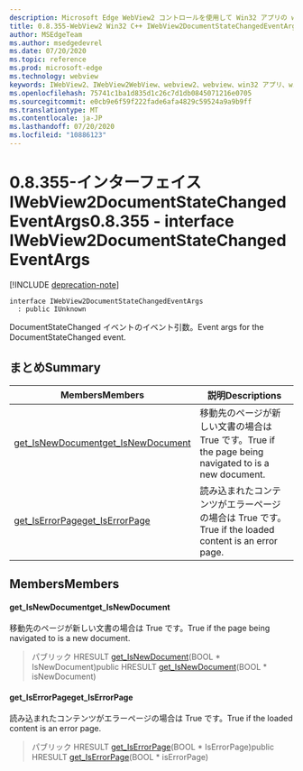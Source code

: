 ```yaml
---
description: Microsoft Edge WebView2 コントロールを使用して Win32 アプリの web コンテンツをホストする
title: 0.8.355-WebView2 Win32 C++ IWebView2DocumentStateChangedEventArgs
author: MSEdgeTeam
ms.author: msedgedevrel
ms.date: 07/20/2020
ms.topic: reference
ms.prod: microsoft-edge
ms.technology: webview
keywords: IWebView2、IWebView2WebView、webview2、webview、win32 アプリ、win32、edge
ms.openlocfilehash: 75741c1ba1d835d1c26c7d1db0845071216e0705
ms.sourcegitcommit: e0cb9e6f59f222fade6afa4829c59524a9a9b9ff
ms.translationtype: MT
ms.contentlocale: ja-JP
ms.lasthandoff: 07/20/2020
ms.locfileid: "10886123"
---
```

# <span data-ttu-id="9c6f8-104">0.8.355-インターフェイス IWebView2DocumentStateChangedEventArgs</span><span class="sxs-lookup"><span data-stu-id="9c6f8-104">0.8.355 - interface IWebView2DocumentStateChangedEventArgs</span></span> 

[!INCLUDE [deprecation-note](../../includes/deprecation-note.md)]

```
interface IWebView2DocumentStateChangedEventArgs
  : public IUnknown
```

<span data-ttu-id="9c6f8-105">DocumentStateChanged イベントのイベント引数。</span><span class="sxs-lookup"><span data-stu-id="9c6f8-105">Event args for the DocumentStateChanged event.</span></span>

## <span data-ttu-id="9c6f8-106">まとめ</span><span class="sxs-lookup"><span data-stu-id="9c6f8-106">Summary</span></span>

 <span data-ttu-id="9c6f8-107">Members</span><span class="sxs-lookup"><span data-stu-id="9c6f8-107">Members</span></span>                        | <span data-ttu-id="9c6f8-108">説明</span><span class="sxs-lookup"><span data-stu-id="9c6f8-108">Descriptions</span></span>
--------------------------------|---------------------------------------------
[<span data-ttu-id="9c6f8-109">get_IsNewDocument</span><span class="sxs-lookup"><span data-stu-id="9c6f8-109">get_IsNewDocument</span></span>](#get_isnewdocument) | <span data-ttu-id="9c6f8-110">移動先のページが新しい文書の場合は True です。</span><span class="sxs-lookup"><span data-stu-id="9c6f8-110">True if the page being navigated to is a new document.</span></span>
[<span data-ttu-id="9c6f8-111">get_IsErrorPage</span><span class="sxs-lookup"><span data-stu-id="9c6f8-111">get_IsErrorPage</span></span>](#get_iserrorpage) | <span data-ttu-id="9c6f8-112">読み込まれたコンテンツがエラーページの場合は True です。</span><span class="sxs-lookup"><span data-stu-id="9c6f8-112">True if the loaded content is an error page.</span></span>

## <span data-ttu-id="9c6f8-113">Members</span><span class="sxs-lookup"><span data-stu-id="9c6f8-113">Members</span></span>

#### <span data-ttu-id="9c6f8-114">get_IsNewDocument</span><span class="sxs-lookup"><span data-stu-id="9c6f8-114">get_IsNewDocument</span></span> 

<span data-ttu-id="9c6f8-115">移動先のページが新しい文書の場合は True です。</span><span class="sxs-lookup"><span data-stu-id="9c6f8-115">True if the page being navigated to is a new document.</span></span>

> <span data-ttu-id="9c6f8-116">パブリック HRESULT [get_IsNewDocument](#get_isnewdocument)(BOOL \* IsNewDocument)</span><span class="sxs-lookup"><span data-stu-id="9c6f8-116">public HRESULT [get_IsNewDocument](#get_isnewdocument)(BOOL \* isNewDocument)</span></span>

#### <span data-ttu-id="9c6f8-117">get_IsErrorPage</span><span class="sxs-lookup"><span data-stu-id="9c6f8-117">get_IsErrorPage</span></span> 

<span data-ttu-id="9c6f8-118">読み込まれたコンテンツがエラーページの場合は True です。</span><span class="sxs-lookup"><span data-stu-id="9c6f8-118">True if the loaded content is an error page.</span></span>

> <span data-ttu-id="9c6f8-119">パブリック HRESULT [get_IsErrorPage](#get_iserrorpage)(BOOL \* IsErrorPage)</span><span class="sxs-lookup"><span data-stu-id="9c6f8-119">public HRESULT [get_IsErrorPage](#get_iserrorpage)(BOOL \* isErrorPage)</span></span>

